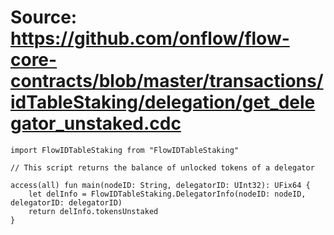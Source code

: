 # Source: https://github.com/onflow/flow-core-contracts/blob/master/transactions/idTableStaking/delegation/get_delegator_unstaked.cdc

```
import FlowIDTableStaking from "FlowIDTableStaking"

// This script returns the balance of unlocked tokens of a delegator

access(all) fun main(nodeID: String, delegatorID: UInt32): UFix64 {
    let delInfo = FlowIDTableStaking.DelegatorInfo(nodeID: nodeID, delegatorID: delegatorID)
    return delInfo.tokensUnstaked
}
```